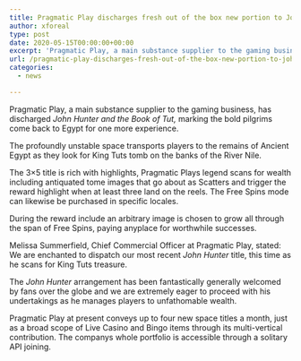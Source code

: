 ```yaml
---
title: Pragmatic Play discharges fresh out of the box new portion to John Hunter series
author: xforeal 
type: post
date: 2020-05-15T00:00:00+00:00
excerpt: 'Pragmatic Play, a main substance supplier to the gaming business, has discharged John Hunter and the Book of Tut, denoting the brave travelers come back to Egypt for one more adventure '
url: /pragmatic-play-discharges-fresh-out-of-the-box-new-portion-to-john-hunter-series/
categories:
  - news

---
```

Pragmatic Play, a main substance supplier to the gaming business, has discharged  _John Hunter and the Book of Tut,_ marking the bold pilgrims come back to Egypt for one more experience. 

The profoundly unstable space transports players to the remains of Ancient Egypt as they look for King Tuts tomb on the banks of the River Nile. 

The 3&#215;5 title is rich with highlights, Pragmatic Plays legend scans for wealth including antiquated tome images that go about as Scatters and trigger the reward highlight when at least three land on the reels. The Free Spins mode can likewise be purchased in specific locales. 

During the reward include an arbitrary image is chosen to grow all through the span of Free Spins, paying anyplace for worthwhile successes. 

Melissa Summerfield, Chief Commercial Officer at Pragmatic Play, stated: We are enchanted to dispatch our most recent _John Hunter_ title, this time as he scans for King Tuts treasure. 

The _John Hunter_ arrangement has been fantastically generally welcomed by fans over the globe and we are extremely eager to proceed with his undertakings as he manages players to unfathomable wealth. 

Pragmatic Play at present conveys up to four new space titles a month, just as a broad scope of Live Casino and Bingo items through its multi-vertical contribution. The companys whole portfolio is accessible through a solitary API joining.
